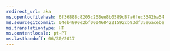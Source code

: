 ```yaml
---
redirect_url: aka
ms.openlocfilehash: 6f36888c8205c268ee8b0589d87a6fec3342ba54
ms.sourcegitcommit: 04eb4990e2bf0004684221592cb93df35e6acebe
ms.translationtype: HT
ms.contentlocale: pt-PT
ms.lasthandoff: 06/30/2017
---
```

